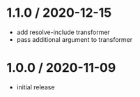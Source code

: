 # 1.1.0 / 2020-12-15

- add resolve-include transformer
- pass additional argument to transformer

# 1.0.0 / 2020-11-09

- initial release
